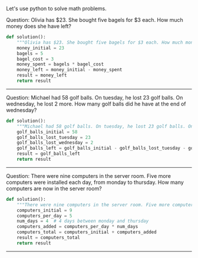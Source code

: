 Let's use python to solve math problems.

Question: Olivia has $23. She bought five bagels for $3 each. How much money does she have left?

```python
def solution():
    """Olivia has $23. She bought five bagels for $3 each. How much money does she have left?"""
    money_initial = 23
    bagels = 5
    bagel_cost = 3
    money_spent = bagels * bagel_cost
    money_left = money_initial - money_spent
    result = money_left
    return result
```

----------------

Question: Michael had 58 golf balls. On tuesday, he lost 23 golf balls. On wednesday, he lost 2 more. How many golf balls did he have at the end of wednesday?

```python
def solution():
    """Michael had 58 golf balls. On tuesday, he lost 23 golf balls. On wednesday, he lost 2 more. How many golf balls did he have at the end of wednesday?"""
    golf_balls_initial = 58
    golf_balls_lost_tuesday = 23
    golf_balls_lost_wednesday = 2
    golf_balls_left = golf_balls_initial - golf_balls_lost_tuesday - golf_balls_lost_wednesday
    result = golf_balls_left
    return result
```

----------------

Question: There were nine computers in the server room. Five more computers were installed each day, from monday to thursday. How many computers are now in the server room?

```python
def solution():
    """There were nine computers in the server room. Five more computers were installed each day, from monday to thursday. How many computers are now in the server room?"""
    computers_initial = 9
    computers_per_day = 5
    num_days = 4  # 4 days between monday and thursday
    computers_added = computers_per_day * num_days
    computers_total = computers_initial + computers_added
    result = computers_total
    return result
```

----------------